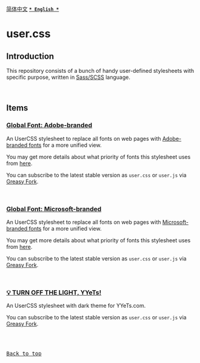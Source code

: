 [<kbd>简体中文</kbd>](https://github.com/francis-zhao/user.css#readme "读我")
[<kbd>**`* English *`**</kbd>](https://github.com/francis-zhao/user.css/blob/master/README.EN.md "Readme")

# user.css

## Introduction

This repository consists of a bunch of handy user-defined stylesheets with specific purpose, written in [Sass/SCSS](https://sass-lang.com/ "Sass: Syntactically Awesome Style Sheets") language.

<br>

## Items

### [Global Font: Adobe-branded](https://github.com/francis-zhao/user.css/tree/master/global-font-adobe)

An UserCSS stylesheet to replace all fonts on web pages with [Adobe-branded fonts](https://github.com/francis-zhao/user.css/wiki/Font-lists#adobe_fonts) for a more unified view.

You may get more details about what priority of fonts this stylesheet uses from [here](https://github.com/francis-zhao/user.css/wiki/Priority-of-font-stack).

You can subscribe to the latest stable version as `user.css` or `user.js` via [Greasy Fork](https://greasyfork.org/scripts/419362 "Greasy Fork").

<br>

### [Global Font: Microsoft-branded](https://github.com/francis-zhao/user.css/tree/master/global-font-microsoft)

An UserCSS stylesheet to replace all fonts on web pages with [Microsoft-branded fonts](https://github.com/francis-zhao/user.css/wiki/Font-lists#msft_fonts) for a more unified view.

You may get more details about what priority of fonts this stylesheet uses from [here](https://github.com/francis-zhao/user.css/wiki/Priority-of-font-stack).

You can subscribe to the latest stable version as `user.css` or `user.js` via [Greasy Fork](https://greasyfork.org/scripts/419363 "Greasy Fork").

<br>

### [💡 TURN OFF THE LIGHT, YYeTs!](https://github.com/francis-zhao/user.css/tree/master/theme-yyets-dark)

An UserCSS stylesheet with dark theme for YYeTs.com.

You can subscribe to the latest stable version as `user.css` or `user.js` via [Greasy Fork](https://greasyfork.org/scripts/419366 "Greasy Fork").

<br>
<br>

[<kbd>Back to top</kbd>](# "Back to top")
